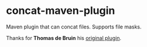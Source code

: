 concat-maven-plugin
===================

Maven plugin that can concat files. Supports file masks.

Thanks for **Thomas de Bruin** his [original plugin](https://github.com/bomas/concat-maven-plugin).
